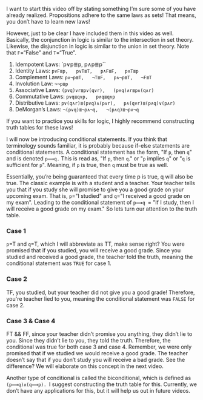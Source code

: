 I want to start this video off by stating something I’m sure some of you have already realized. Propositions adhere to the same laws as sets! That means, you don’t have to learn new laws!

However, just to be clear I have included them in this video as well. Basically, the conjunction in logic is similar to the intersection in set theory. Likewise, the disjunction in logic is similar to the union in set theory. Note that `F`=“False” and `T`=“True”.

1. Idempotent Laws: `p∨p≣p,   p∧p≣p``
2. Identity Laws: `p∨F≣p,   p∨T≣T,   p∧F≣F,   p∧T≣p`
3. Complement Laws: `p∨¬p≣T,   ¬T≣F,   p∧¬p≣T,   ¬F≣T`
4. Involution Law: `¬¬p≣p`
5. Associative Laws: `(p∨q)∨r≣p∨(q∨r),   (p∧q)∧r≣p∧(q∧r)`
6. Commutative Laws: `p∨q≣q∨p,   p∧q≣q∧p`
7. Distributive Laws: `p∨(q∧r)≣(p∨q)∧(p∨r),   p∧(q∨r)≣(p∧q)∨(p∧r)`
8. DeMorgan’s Laws: `¬(p∨q)≣¬p∧¬q,   ¬(p∧q)≣¬p∨¬q`

If you want to practice you skills for logic, I highly recommend constructing truth tables for these laws!

I will now be introducing conditional statements. If you think that terminology sounds familiar, it is probably because if-else statements are conditional statements. A conditional statement has the form, "If `p`, then `q`" and is denoted `p⟹q.` This is read as, "If `p`, then `q`." or "`p` implies `q`" or "`q` is sufficient for `p`". Meaning, if `p` is true, then `q` must be true as well.

Essentially, you’re being guaranteed that every time p is true, q will also be true.
The classic example is with a student and a teacher. Your teacher tells you that if you study she will promise to give you a good grade on your upcoming exam. That is, `p`="I studied" and `q`="I received a good grade on my exam". Leading to the conditional statement of `p⟹q `= "If I study, then I will receive a good grade on my exam."  So lets turn our attention to the truth table.

### Case 1

`p`=T and `q`=T, which I will abbreviate as TT, make sense right? You were promised that if you studied, you will receive a good grade. Since you studied and received a good grade, the teacher told the truth, meaning the conditional statement was `TRUE` for case 1.

### Case 2

TF, you studied, but your teacher did not give you a good grade! Therefore, you're teacher lied to you, meaning the conditional statement was `FALSE` for case 2.

### Case 3 & Case 4

FT && FF, since your teacher didn’t promise you anything, they didn’t lie to you. Since they didn’t lie to you, they told the truth. Therefore, the conditional was true for both case 3 and case 4. Remember, we were only promised that if we studied we would receive a good grade. The teacher doesn’t say that if you don’t study you will receive a bad grade. See the difference? We will elaborate on this concept in the next video.

Another type of conditional is called the biconditional, which is defined as `(p⟹q)∧(q⟹p). `I suggest constructing the truth table for this. Currently, we don’t have any applications for this, but it will help us out in future videos.
